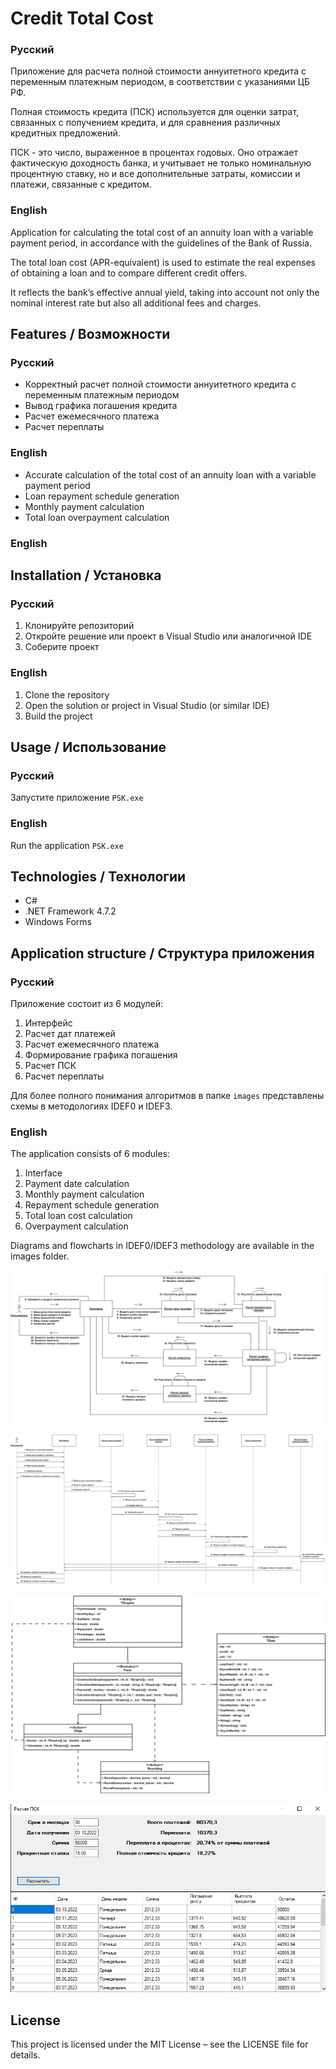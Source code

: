 # Credit Total Cost

### Русский
Приложение для расчета полной стоимости аннуитетного кредита с переменным платежным периодом, в соответствии с указаниями ЦБ РФ.

Полная стоимость кредита (ПСК) используется для оценки затрат, связанных с получением кредита, и для сравнения различных кредитных предложений.

ПСК - это число, выраженное в процентах годовых. Оно отражает фактическую доходность банка, и учитывает не только номинальную процентную ставку, но и все дополнительные затраты, комиссии и платежи, связанные с кредитом.

### English
Application for calculating the total cost of an annuity loan with a variable payment period, in accordance with the guidelines of the Bank of Russia.  

The total loan cost (APR-equivalent) is used to estimate the real expenses of obtaining a loan and to compare different credit offers.  

It reflects the bank’s effective annual yield, taking into account not only the nominal interest rate but also all additional fees and charges.  

## Features / Возможности

### Русский
- Корректный расчет полной стоимости аннуитетного кредита с переменным платежным периодом
- Вывод графика погашения кредита
- Расчет ежемесячного платежа
- Расчет переплаты

### English
- Accurate calculation of the total cost of an annuity loan with a variable payment period
- Loan repayment schedule generation
- Monthly payment calculation
- Total loan overpayment calculation

### English

## Installation / Установка

### Русский
1. Клонируйте репозиторий  
2. Откройте решение или проект в Visual Studio или аналогичной IDE  
3. Соберите проект  

### English
1. Clone the repository  
2. Open the solution or project in Visual Studio (or similar IDE)  
3. Build the project  

## Usage / Использование

### Русский
Запустите приложение `PSK.exe`  

### English
Run the application `PSK.exe`

## Technologies / Технологии
- C#  
- .NET Framework 4.7.2
- Windows Forms

## Application structure / Структура приложения

### Русский
Приложение состоит из 6 модулей:
1. Интерфейс
2. Расчет дат платежей
3. Расчет ежемесячного платежа
4. Формирование графика погашения
5. Расчет ПСК
6. Расчет переплаты

Для более полного понимания алгоритмов в папке `images` представлены схемы в методологиях IDEF0 и IDEF3.

### English
The application consists of 6 modules:
1. Interface
2. Payment date calculation
3. Monthly payment calculation
4. Repayment schedule generation
5. Total loan cost calculation
6. Overpayment calculation

Diagrams and flowcharts in IDEF0/IDEF3 methodology are available in the images folder.

![Диаграмма кооперации](images/coop_diagramm.png)

![Диаграмма последовательности](images/sequence_diagramm.png)

![Диаграмма классов](images/class_diagramm.png)

![Экранная форма](images/form.png)

## License
This project is licensed under the MIT License – see the LICENSE file for details.